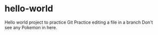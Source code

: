 # hello-world
Hello world project to practice Git
Practice editing a file in a branch 
Don't see any Pokemon in here.
